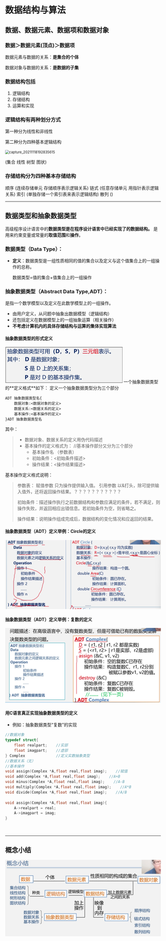 # 数据结构与算法

## 数据、数据元素、数据项和数据对象

### 数据＞数据元素(顶点)＞数据项

数据元素与数据的关系：**是集合的个体**

数据对象与数据的关系：**是数据的子集**

### 数据结构包括

1. 逻辑结构
2. 存储结构
3. 运算和实现

### 逻辑结构有两种划分方式  

第一种分为线性和非线性  

第二种分为四种基本逻辑结构

<img src="../../Huawei Share/Screenshot/capture_20211118192835615.bmp" alt="capture_20211118192835615" style="zoom:80%;" />

(集合 线性 树型 图状)

### 存储结构分为四种基本存储结构  

顺序
(连续存储单元  存储顺序表示逻辑关系)
链式
(任意存储单元 用指针表示逻辑关系)
索引
(单独存储一个索引表来表示逻辑结构)
散列
()

---
## 数据类型和抽象数据类型



高级程序设计语言中的**数据类型是在程序设计语言中已经实现了的数据结构。** 是用来约束变量或常量的**取值范围**和**操作**。


### 数据类型（Data Type）：
* **定义**：数据类型是一组性质相同的值的集合以及定义与这个值集合上的一组操作的总称。

    数据类型=值的集合+值集合上的一组操作

### 抽象数据类型（Abstract Data Type,ADT）：
  是指一个数学模型以及定义在此数学模型上的一组操作。
  * 由用户定义，从问题中抽象出数据模型（逻辑结构）
  * 还包括定义在数据模型上的一组抽象运算（相关操作）
  * **不考虑计算机内的具体存储结构与运算的集体实现算法**

#### 抽象数据类型的形式定义

<img src="数据、数据元素、数据项和数据对象.assets/capture_20211122195621315.bmp" alt="capture_20211122195621315" style="zoom:50%;" />
一个抽象数据类型的**定义格式**如下：
定义一个抽象数据类型分为三个部分

```
ADT 抽象数据类型名{
	数据对象:<数据对象的定义>
	数据关系:<数据关系的定义>
	基本操作:<基本操作的定义>
}ADT 抽象数据类型名
```

其中：
> * 数据对象、数据关系的定义用伪代码描述
> * 基本操作的定义格式为：
>   //基本操作部分又分为三个部分
>   * 基本操作名 （参数表）
>   * 初始条件：<初始条件描述>
>   * 操作结果：<操作结果描述> 
>

基本操作定义格式说明：

> 参数表： 
>    赋值参数    只为操作提供输入值。
>    引用参数    以&打头，除可提供输入值外，还将返回操作结果。？？？？？？？？？？？
>
> 初始条件：描述操作执行之前数据结构和参数应满足的条件，若不满足，则操作失败，并返回相应出错信息。若初始条件为空，则省略之。
>
> 操作结果：说明操作组成完成后，数据结构的变化情况和应返回的结果。
>

#### 抽象数据类型（ADT）定义举例：Circle的定义

<img src="数据、数据元素、数据项和数据对象.assets/capture_20211124211152291.bmp" alt="capture_20211124211152291" style="zoom:150%;" />

#### 抽象数据类型（ADT）定义举例：复数的定义

<img src="数据、数据元素、数据项和数据对象.assets/capture_20211124211433634.bmp" alt="capture_20211124211433634" style="zoom:150%;" /> 

#### 用C语言真正实现抽象数据类型的定义
* 例如：抽象数据类型“复数”的实现
```c
//数据对象
typedef struct{
	float realpart;    //实部
	float imagpart;    //虚部
} Complex              //定义实数抽象类型
//数据关系（无）
//基本操作
void assign(Complex *A,float real,float imag);    //赋值
void add(Complex *A,float real,float imag);    //A+B
void minus(Complex *A,float real,float imag);    //A-B
void multiply(Complex *A,float real,float imag);    //A*B
void divide(Complex *A,float real,float imag);    //A/B

void assign(Complex *A,float real,float imag){
    A->realpart = real;
    A->imagpart = imag;
}

	
```
---
## 概念小结

<img src="数据、数据元素、数据项和数据对象.assets/capture_20211124212317318.bmp" alt="capture_20211124212317318" style="zoom:150%;" />

